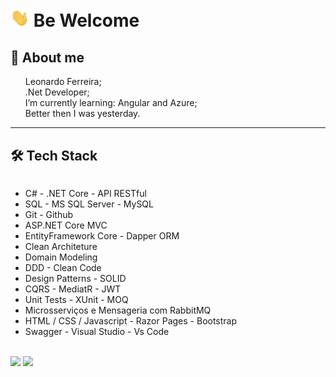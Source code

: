 # <img src="https://raw.githubusercontent.com/ABSphreak/ABSphreak/master/gifs/Hi.gif" width="30px"> Be Welcome 

## :person_in_tuxedo: About me
<ul style="list-style-type:none;">
<li>Leonardo Ferreira;</li>
<li>.Net Developer;</li>
<li>I’m currently learning: Angular and Azure;</li>
<li>Better then I was yesterday.</li>
</ul>

<hr>

## :hammer_and_wrench:	 Tech Stack <br>
<div class="row">
  <div class="column">
  <ul>
  <li>C# - .NET Core - API RESTful</li>
  <li>SQL - MS SQL Server - MySQL</li>
  <li>Git - Github</li>
  <li>ASP.NET Core MVC</li>
  <li>EntityFramework Core - Dapper ORM</li>
  <li>Clean Architeture</li>
  <li>Domain Modeling</li>
  <li>DDD - Clean Code </li>
  <li>Design Patterns - SOLID</li>
  <li>CQRS - MediatR - JWT</li>
  <li>Unit Tests - XUnit  - MOQ</li>
  <li>Microsserviços e Mensageria com RabbitMQ</li>
  <li>HTML / CSS / Javascript - Razor Pages - Bootstrap</li>
  <li>Swagger - Visual Studio - Vs Code</li>
</ul>
</div>

<br>
<div> 
  <a href = "mailto:leonardo.ferreira089@gmail.com"><img src="https://img.shields.io/badge/-Gmail-%23333?style=for-the-badge&logo=gmail&logoColor=red" target="_blank"></a>
  <a href="https://www.linkedin.com/in/leonardoferreira089/" target="_blank"><img src="https://img.shields.io/badge/-LinkedIn-%230077B5?style=for-the-badge&logo=linkedin&logoColor=white" target="_blank"></a> 
</div>
